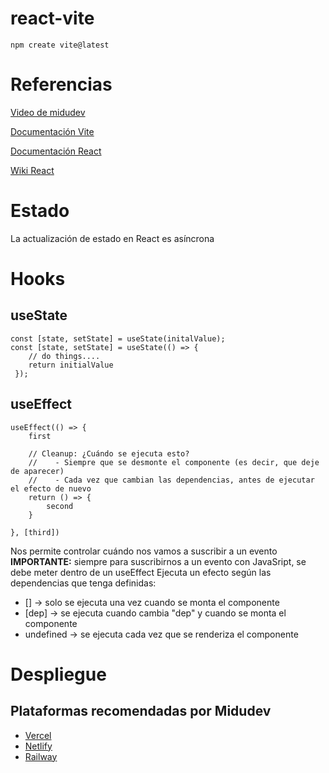 # react-vite

`npm create vite@latest`

# Referencias

[Video de midudev](https://www.youtube.com/watch?v=7iobxzd_2wY&t=2227s)

[Documentación Vite](https://vitejs.dev/guide/)

[Documentación React](https://es.react.dev/)

[Wiki React](https://www.reactjs.wiki/)

# Estado

La actualización de estado en React es asíncrona

# Hooks

## useState

    const [state, setState] = useState(initalValue);
    const [state, setState] = useState(() => {
        // do things....
        return initialValue
     });

## useEffect

    useEffect(() => {
        first

        // Cleanup: ¿Cuándo se ejecuta esto?
        //    - Siempre que se desmonte el componente (es decir, que deje de aparecer)
        //    - Cada vez que cambian las dependencias, antes de ejecutar el efecto de nuevo
        return () => {
            second
        }

    }, [third])

Nos permite controlar cuándo nos vamos a suscribir a un evento
**IMPORTANTE:** siempre para suscribirnos a un evento con JavaSript, se debe meter dentro de un useEffect
Ejecuta un efecto según las dependencias que tenga definidas:

- [] -> solo se ejecuta una vez cuando se monta el componente
- [dep] -> se ejecuta cuando cambia "dep" y cuando se monta el componente
- undefined -> se ejecuta cada vez que se renderiza el componente

# Despliegue

## Plataformas recomendadas por Midudev

- [Vercel](https://vercel.com/)
- [Netlify](https://www.netlify.com/)
- [Railway](https://railway.app/)
